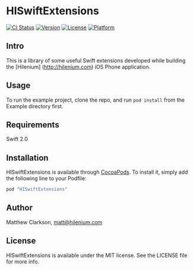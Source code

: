 # HISwiftExtensions

[![CI Status](http://img.shields.io/travis/Matt/HISwiftExtensions.svg?style=flat)](https://travis-ci.org/Matt/HISwiftExtensions)
[![Version](https://img.shields.io/cocoapods/v/HISwiftExtensions.svg?style=flat)](http://cocoapods.org/pods/HISwiftExtensions)
[![License](https://img.shields.io/cocoapods/l/HISwiftExtensions.svg?style=flat)](http://cocoapods.org/pods/HISwiftExtensions)
[![Platform](https://img.shields.io/cocoapods/p/HISwiftExtensions.svg?style=flat)](http://cocoapods.org/pods/HISwiftExtensions)

## Intro

This is a library of some useful Swift extensions developed while building the [Hilenium] (http://hilenium.com) iOS Phone application. 

## Usage

To run the example project, clone the repo, and run `pod install` from the Example directory first.

## Requirements

Swift 2.0

## Installation

HISwiftExtensions is available through [CocoaPods](http://cocoapods.org). To install
it, simply add the following line to your Podfile:

```ruby
pod "HISwiftExtensions"
```

## Author

Matthew Clarkson, matt@hilenium.com

## License

HISwiftExtensions is available under the MIT license. See the LICENSE file for more info.
